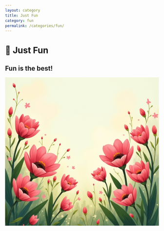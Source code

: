 ```yaml
---
layout: category
title: Just Fun
category: fun
permalink: /categories/fun/
---
```

# 🎉 Just Fun
## Fun is the best!

![alt text](image.png)